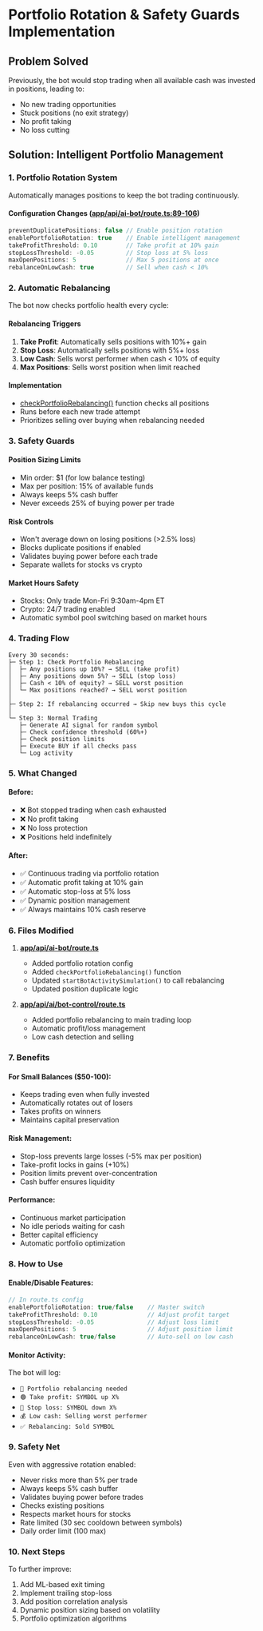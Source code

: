# Portfolio Rotation & Safety Guards Implementation

## Problem Solved
Previously, the bot would stop trading when all available cash was invested in positions, leading to:
- No new trading opportunities
- Stuck positions (no exit strategy)
- No profit taking
- No loss cutting

## Solution: Intelligent Portfolio Management

### 1. **Portfolio Rotation System**
Automatically manages positions to keep the bot trading continuously.

#### Configuration Changes ([app/api/ai-bot/route.ts:89-106](app/api/ai-bot/route.ts))
```typescript
preventDuplicatePositions: false // Enable position rotation
enablePortfolioRotation: true    // Enable intelligent management
takeProfitThreshold: 0.10        // Take profit at 10% gain
stopLossThreshold: -0.05         // Stop loss at 5% loss
maxOpenPositions: 5              // Max 5 positions at once
rebalanceOnLowCash: true         // Sell when cash < 10%
```

### 2. **Automatic Rebalancing**
The bot now checks portfolio health every cycle:

#### Rebalancing Triggers
1. **Take Profit**: Automatically sells positions with 10%+ gain
2. **Stop Loss**: Automatically sells positions with 5%+ loss
3. **Low Cash**: Sells worst performer when cash < 10% of equity
4. **Max Positions**: Sells worst position when limit reached

#### Implementation
- [checkPortfolioRebalancing()](app/api/ai-bot/route.ts#L219) function checks all positions
- Runs before each new trade attempt
- Prioritizes selling over buying when rebalancing needed

### 3. **Safety Guards**

#### Position Sizing Limits
- Min order: $1 (for low balance testing)
- Max per position: 15% of available funds
- Always keeps 5% cash buffer
- Never exceeds 25% of buying power per trade

#### Risk Controls
- Won't average down on losing positions (>2.5% loss)
- Blocks duplicate positions if enabled
- Validates buying power before each trade
- Separate wallets for stocks vs crypto

#### Market Hours Safety
- Stocks: Only trade Mon-Fri 9:30am-4pm ET
- Crypto: 24/7 trading enabled
- Automatic symbol pool switching based on market hours

### 4. **Trading Flow**

```
Every 30 seconds:
├─ Step 1: Check Portfolio Rebalancing
│  ├─ Any positions up 10%? → SELL (take profit)
│  ├─ Any positions down 5%? → SELL (stop loss)
│  ├─ Cash < 10% of equity? → SELL worst position
│  └─ Max positions reached? → SELL worst position
│
├─ Step 2: If rebalancing occurred → Skip new buys this cycle
│
└─ Step 3: Normal Trading
   ├─ Generate AI signal for random symbol
   ├─ Check confidence threshold (60%+)
   ├─ Check position limits
   ├─ Execute BUY if all checks pass
   └─ Log activity
```

### 5. **What Changed**

#### Before:
- ❌ Bot stopped trading when cash exhausted
- ❌ No profit taking
- ❌ No loss protection
- ❌ Positions held indefinitely

#### After:
- ✅ Continuous trading via portfolio rotation
- ✅ Automatic profit taking at 10% gain
- ✅ Automatic stop-loss at 5% loss
- ✅ Dynamic position management
- ✅ Always maintains 10% cash reserve

### 6. **Files Modified**

1. **[app/api/ai-bot/route.ts](app/api/ai-bot/route.ts)**
   - Added portfolio rotation config
   - Added `checkPortfolioRebalancing()` function
   - Updated `startBotActivitySimulation()` to call rebalancing
   - Updated position duplicate logic

2. **[app/api/ai/bot-control/route.ts](app/api/ai/bot-control/route.ts)**
   - Added portfolio rebalancing to main trading loop
   - Automatic profit/loss management
   - Low cash detection and selling

### 7. **Benefits**

#### For Small Balances ($50-100):
- Keeps trading even when fully invested
- Automatically rotates out of losers
- Takes profits on winners
- Maintains capital preservation

#### Risk Management:
- Stop-loss prevents large losses (-5% max per position)
- Take-profit locks in gains (+10%)
- Position limits prevent over-concentration
- Cash buffer ensures liquidity

#### Performance:
- Continuous market participation
- No idle periods waiting for cash
- Better capital efficiency
- Automatic portfolio optimization

### 8. **How to Use**

#### Enable/Disable Features:
```typescript
// In route.ts config
enablePortfolioRotation: true/false    // Master switch
takeProfitThreshold: 0.10              // Adjust profit target
stopLossThreshold: -0.05               // Adjust loss limit
maxOpenPositions: 5                    // Adjust position limit
rebalanceOnLowCash: true/false         // Auto-sell on low cash
```

#### Monitor Activity:
The bot will log:
- `🔄 Portfolio rebalancing needed`
- `🟢 Take profit: SYMBOL up X%`
- `🔴 Stop loss: SYMBOL down X%`
- `💰 Low cash: Selling worst performer`
- `✅ Rebalancing: Sold SYMBOL`

### 9. **Safety Net**

Even with aggressive rotation enabled:
- Never risks more than 5% per trade
- Always keeps 5% cash buffer
- Validates buying power before trades
- Checks existing positions
- Respects market hours for stocks
- Rate limited (30 sec cooldown between symbols)
- Daily order limit (100 max)

### 10. **Next Steps**

To further improve:
1. Add ML-based exit timing
2. Implement trailing stop-loss
3. Add position correlation analysis
4. Dynamic position sizing based on volatility
5. Portfolio optimization algorithms
